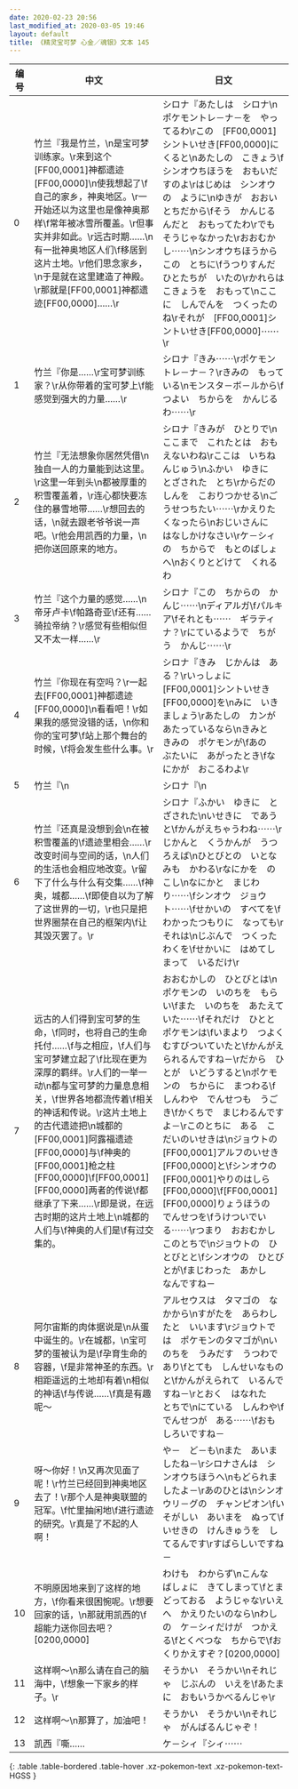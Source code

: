 ```yaml
---
date: 2020-02-23 20:56
last_modified_at: 2020-03-05 19:46
layout: default
title: 《精灵宝可梦 心金／魂银》文本 145
---
```

| 编号 | 中文 | 日文 |
| ---- | ---- | ---- |
| 0 | 竹兰『我是竹兰，\n是宝可梦训练家。\r来到这个[FF00,0001]神都遗迹[FF00,0000]\n使我想起了\f自己的家乡，神奥地区。\r一开始还以为这里也是像神奥那样\f常年被冰雪所覆盖。\r但事实并非如此。\r远古时期……\n有一批神奥地区人们\f移居到这片土地。\r他们思念家乡，\n于是就在这里建造了神殿。\r那就是[FF00,0001]神都遗迹[FF00,0000]……\r | シロナ『あたしは　シロナ\nポケモントレ－ナ－を　やってるわ\rこの　[FF00,0001]シントいせき[FF00,0000]に　くると\nあたしの　こきょう\fシンオウちほうを　おもいだすのよ\rはじめは　シンオウの　ように\nゆきが　おおい　とちだから\fそう　かんじるんだと　おもってたわ\rでも　そうじゃなかった\rおおむかし⋯⋯\nシンオウちほうから　この　とちに\fうつりすんだ　ひとたちが　いたの\rかれらは　こきょうを　おもって\nここに　しんでんを　つくったのね\rそれが　[FF00,0001]シントいせき[FF00,0000]⋯⋯\r |
| 1 | 竹兰『你是……\r宝可梦训练家？\r从你带着的宝可梦上\f能感觉到强大的力量……\r | シロナ『きみ⋯⋯\rポケモントレ－ナ－？\rきみの　もっている\nモンスタ－ボ－ルから\fつよい　ちからを　かんじるわ⋯⋯\r |
| 2 | 竹兰『无法想象你居然凭借\n独自一人的力量能到达这里。\r这里一年到头\n都被厚重的积雪覆盖着，\r连心都快要冻住的暴雪地带……\r想回去的话，\n就去跟老爷爷说一声吧。\r他会用凯西的力量，\n把你送回原来的地方。 | シロナ『きみが　ひとりで\nここまで　これたとは　おもえないわね\rここは　いちねんじゅう\nふかい　ゆきに　とざされた　とち\rからだの　しんを　こおりつかせる\nごうせつちたい⋯⋯\rかえりたくなったら\nおじいさんに　はなしかけなさい\rケ－シィの　ちからで　もとのばしょへ\nおくりとどけて　くれるわ |
| 3 | 竹兰『这个力量的感觉……\n帝牙卢卡\f帕路奇亚\f还有……骑拉帝纳？\r感觉有些相似但又不太一样……\r | シロナ『この　ちからの　かんじ⋯⋯\nディアルガ\fパルキア\fそれとも⋯⋯　ギラティナ？\rにているようで　ちがう　かんじ⋯⋯\r |
| 4 | 竹兰『你现在有空吗？\r一起去[FF00,0001]神都遗迹[FF00,0000]\n看看吧！\r如果我的感觉没错的话，\n你和你的宝可梦\f站上那个舞台的时候，\f将会发生些什么事。\r | シロナ『きみ　じかんは　ある？\rいっしょに　[FF00,0001]シントいせき[FF00,0000]を\nみに　いきましょう\rあたしの　カンが　あたっているなら\nきみと　きみの　ポケモンが\fあの　ぶたいに　あがったとき\fなにかが　おこるわよ\r |
| 5 | 竹兰『\n | シロナ『\n |
| 6 | 竹兰『还真是没想到会\n在被积雪覆盖的\f遗迹里相会……\r改变时间与空间的话，\n人们的生活也会相应地改变。\r留下了什么与什么有交集……\f神奥，城都……\f即使自以为了解了这世界的一切，\r也只是把世界圈禁在自己的框架内\f让其毁灭罢了。\r | シロナ『ふかい　ゆきに　とざされた\nいせきに　であうと\fかんがえちゃうわね⋯⋯\rじかんと　くうかんが　うつろえば\nひとびとの　いとなみも　かわる\rなにかを　のこし\nなにかと　まじわり⋯⋯\fシンオウ　ジョウト⋯⋯\fせかいの　すべてを\fわかったつもりに　なっても\rそれは\nじぶんで　つくった　わくを\fせかいに　はめてしまって　いるだけ\r |
| 7 | 远古的人们得到宝可梦的生命，\f同时，也将自己的生命托付……\f与之相应，\f人们与宝可梦建立起了\f比现在更为深厚的羁绊。\r人们的一举一动\n都与宝可梦的力量息息相关，\f世界各地都流传着\f相关的神话和传说。\r这片土地上的古代遗迹把\n城都的[FF00,0001]阿露福遗迹[FF00,0000]与\f神奥的[FF00,0001]枪之柱[FF00,0000]\f[FF00,0001][FF00,0000]两者的传说\f都继承了下来……\r即是说，在远古时期的这片土地上\n城都的人们与\f神奥的人们是\f有过交集的。 | おおむかしの　ひとびとは\nポケモンの　いのちを　もらい\fまた　いのちを　あたえていた⋯⋯\fそれだけ　ひとと　ポケモンは\fいまより　つよく　むすびついていたと\fかんがえられるんですね－\rだから　ひとが　いどうすると\nポケモンの　ちからに　まつわる\fしんわや　でんせつも　うごき\fかくちで　まじわるんですよ－\rこのとちに　ある　こだいのいせきは\nジョウトの　[FF00,0001]アルフのいせき[FF00,0000]と\fシンオウの　[FF00,0001]やりのはしら[FF00,0000]\f[FF00,0001][FF00,0000]りょうほうの　でんせつを\fうけついでいる⋯⋯\rつまり　おおむかし　このとちで\nジョウトの　ひとびとと\fシンオウの　ひとびとが\fまじわった　あかし　なんですね－ |
| 8 | 阿尔宙斯的肉体据说是\n从蛋中诞生的。\r在城都，\n宝可梦的蛋被认为是\f孕育生命的容器，\f是非常神圣的东西。\r相距遥远的土地却有着\n相似的神话\f与传说……\f真是有趣呢～ | アルセウスは　タマゴの　なかから\nすがたを　あらわしたと　いいます\rジョウトでは　ポケモンのタマゴが\nいのちを　うみだす　うつわであり\fとても　しんせいなもの　と\fかんがえられて　いるんですね－\rとおく　はなれた　とちで\nにている　しんわや\fでんせつが　ある⋯⋯\fおもしろいですね－ |
| 9 | 呀～你好！\n又再次见面了呢！\r竹兰已经回到神奥地区去了！\r那个人是神奥联盟的冠军。\f忙里抽闲地\f进行遗迹的研究。\r真是了不起的人啊！ | や－　ど－も\nまた　あいましたね－\rシロナさんは　シンオウちほうへ\nもどられましたよ－\rあのひとは\nシンオウリ－グの　チャンピオン\fいそがしい　あいまを　ぬって\fいせきの　けんきゅうを　してるんです\rすばらしいですね－ |
| 10 | 不明原因地来到了这样的地方，\f你看来很困惋呢。\r想要回家的话，\n那就用凯西的\f超能力送你回去吧？[0200,0000] | わけも　わからず\nこんな　ばしょに　きてしまって\fとまどっておる　ようじゃな\rいえへ　かえりたいのなら\nわしの　ケ－シィだけが　つかえる\fとくべつな　ちからで\fおくりかえすぞ？[0200,0000] |
| 11 | 这样啊～\n那么请在自己的脑海中，\f想象一下家乡的样子。\r | そうかい　そうかい\nそれじゃ　じぶんの　いえを\fあたまに　おもいうかべるんじゃ\r |
| 12 | 这样啊～\n那算了，加油吧！ | そうかい　そうかい\nそれじゃ　がんばるんじゃぞ！ |
| 13 | 凯西『嘶…… | ケ－シィ『シィ⋯⋯ |
{: .table .table-bordered .table-hover .xz-pokemon-text .xz-pokemon-text-HGSS }